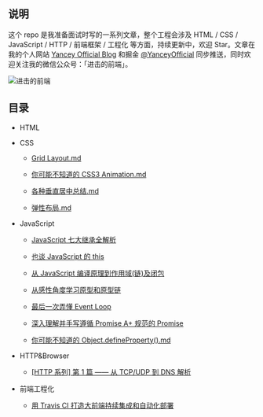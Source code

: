 ## 说明

这个 repo 是我准备面试时写的一系列文章，整个工程会涉及 HTML / CSS / JavaScript / HTTP / 前端框架 / 工程化 等方面，持续更新中，欢迎 Star。文章在我的个人网站 [Yancey Official Blog](https://yanceyleo.com) 和掘金 [@YanceyOfficial](https://juejin.im/user/5bc82522f265da0af1617021) 同步推送，同时欢迎关注我的微信公众号：「进击的前端」。

![进击的前端](https://camo.githubusercontent.com/fcaf0826a063e724d7038ae5dd7bb8ad57d71f32/68747470733a2f2f757365722d676f6c642d63646e2e786974752e696f2f323031392f342f32312f313661336538393634643433343836633f773d33343426683d33343426663d6a70656726733d38313735)

## 目录

- HTML

- CSS

  - [Grid Layout.md](https://github.com/YanceyOfficial/interview/blob/master/CSS/Grid%20Layout.md)

  - [你可能不知道的 CSS3 Animation.md](https://github.com/YanceyOfficial/interview/blob/master/CSS/%E4%BD%A0%E5%8F%AF%E8%83%BD%E4%B8%8D%E7%9F%A5%E9%81%93%E7%9A%84%20CSS3%20Animation.md)

  - [各种垂直居中总结.md](https://github.com/YanceyOfficial/interview/blob/master/CSS/%E5%90%84%E7%A7%8D%E5%9E%82%E7%9B%B4%E5%B1%85%E4%B8%AD%E6%80%BB%E7%BB%93.md)

  - [弹性布局.md](https://github.com/YanceyOfficial/interview/blob/master/CSS/%E5%BC%B9%E6%80%A7%E5%B8%83%E5%B1%80.md)

- JavaScript

  - [JavaScript 七大继承全解析](https://github.com/YanceyOfficial/interview/blob/master/JavaScript/JavaScript%20%E4%B8%83%E5%A4%A7%E7%BB%A7%E6%89%BF%E5%85%A8%E8%A7%A3%E6%9E%90.md)

  - [也谈 JavaScript 的 this](https://github.com/YanceyOfficial/interview/blob/master/JavaScript/%E4%B9%9F%E8%B0%88%20JavaScript%20%E7%9A%84%20this.md)

  - [从 JavaScript 编译原理到作用域(链)及闭包](<https://github.com/YanceyOfficial/interview/blob/master/JavaScript/%E4%BB%8E%20JavaScript%20%E7%BC%96%E8%AF%91%E5%8E%9F%E7%90%86%E5%88%B0%E4%BD%9C%E7%94%A8%E5%9F%9F(%E9%93%BE)%E5%8F%8A%E9%97%AD%E5%8C%85.md>)

  - [从感性角度学习原型和原型链](https://github.com/YanceyOfficial/interview/blob/master/JavaScript/%E4%BB%8E%E6%84%9F%E6%80%A7%E8%A7%92%E5%BA%A6%E5%AD%A6%E4%B9%A0%E5%8E%9F%E5%9E%8B%E5%92%8C%E5%8E%9F%E5%9E%8B%E9%93%BE.md)

  - [最后一次弄懂 Event Loop](https://github.com/YanceyOfficial/interview/blob/master/JavaScript/%E6%9C%80%E5%90%8E%E4%B8%80%E6%AC%A1%E5%BC%84%E6%87%82%20Event%20Loop.md)

  - [深入理解并手写遵循 Promise A+ 规范的 Promise](https://github.com/YanceyOfficial/interview/blob/master/JavaScript/%E6%B7%B1%E5%85%A5%E7%90%86%E8%A7%A3%E5%B9%B6%E6%89%8B%E5%86%99%E9%81%B5%E5%BE%AA%20Promise%20A%2B%20%E8%A7%84%E8%8C%83%E7%9A%84%20Promise.md)
  
  - [你可能不知道的 Object.defineProperty().md](https://github.com/YanceyOfficial/interview/blob/master/JavaScript/%E4%BD%A0%E5%8F%AF%E8%83%BD%E4%B8%8D%E7%9F%A5%E9%81%93%E7%9A%84%20Object.defineProperty().md)

- HTTP&Browser

  - [[HTTP 系列] 第 1 篇 —— 从 TCP/UDP 到 DNS 解析](https://github.com/YanceyOfficial/interview/blob/master/HTTP%26Browser/%5BHTTP%20%E7%B3%BB%E5%88%97%5D%20%E7%AC%AC%201%20%E7%AF%87%20%E2%80%94%E2%80%94%20%E4%BB%8E%20TCP%20UDP%20%E5%88%B0%20DNS%20%E8%A7%A3%E6%9E%90.md)
  
- 前端工程化

  - [用 Travis CI 打造大前端持续集成和自动化部署](https://github.com/YanceyOfficial/interview/blob/master/%E5%89%8D%E7%AB%AF%E5%B7%A5%E7%A8%8B%E5%8C%96/%E7%94%A8%20Travis%20CI%20%E6%89%93%E9%80%A0%E5%A4%A7%E5%89%8D%E7%AB%AF%E6%8C%81%E7%BB%AD%E9%9B%86%E6%88%90%E5%92%8C%E8%87%AA%E5%8A%A8%E5%8C%96%E9%83%A8%E7%BD%B2.md)
